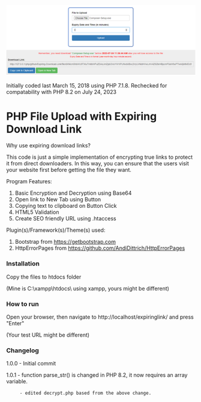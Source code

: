 <p style="text-align: center"><img src="https://github.com/jfpasixm/expiringlink/blob/main/img/screenshot.png" alt="screenshot"></p>

Initially coded last March 15, 2018 using PHP 7.1.8. Rechecked for compatability with PHP 8.2 on July 24, 2023

# PHP File Upload with Expiring Download Link
Why use expiring download links?

This code is just a simple implementation of encrypting true links to protect it
from direct downloaders. In this way, you can ensure that the users visit your
website first before getting the file they want.

Program Features:
1. Basic Encryption and Decryption using Base64
2. Open link to New Tab using Button
3. Copying text to clipboard on Button Click
4. HTML5 Validation
5. Create SEO friendly URL using .htaccess

Plugin(s)/Framework(s)/Theme(s) used:
1. Bootstrap from https://getbootstrap.com
2. HttpErrorPages from https://github.com/AndiDittrich/HttpErrorPages

### Installation

Copy the files to htdocs folder

(Mine is C:\xampp\htdocs\ using xampp, yours might be different)

### How to run
Open your browser, then navigate to http://localhost/expiringlink/ and press "Enter"

(Your test URL might be different)

### Changelog

1.0.0    - Initial commit

1.0.1    - function parse_str() is changed in PHP 8.2, it now requires an array variable.

         - edited decrypt.php based from the above change.